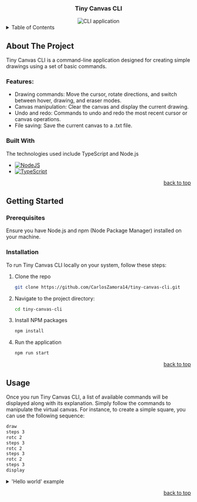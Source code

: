 <a name="readme-top"></a>

<br />
<div align="center">
  <h3 align="center">Tiny Canvas CLI</h3>
  <img src="https://github.com/CarlosZamora14/tiny-canvas-cli/assets/143096940/2e13228b-bbc7-4c3b-a00f-0c0b682930f7" alt="CLI application">
</div>

<details>
  <summary>Table of Contents</summary>
  <ol>
    <li>
      <a href="#about-the-project">About The Project</a>
      <ul>
        <li><a href="#features">Features</a></li>
        <li><a href="#built-with">Built With</a></li>
      </ul>
    </li>
    <li>
      <a href="#getting-started">Getting Started</a>
      <ul>
        <li><a href="#prerequisites">Prerequisites</a></li>
        <li><a href="#installation">Installation</a></li>
      </ul>
    </li>
    <li><a href="#usage">Usage</a></li>
  </ol>
</details>

## About The Project

Tiny Canvas CLI is a command-line application designed for creating simple drawings using a set of basic commands.

### Features:

- Drawing commands: Move the cursor, rotate directions, and switch between hover, drawing, and eraser modes.
- Canvas manipulation: Clear the canvas and display the current drawing.
- Undo and redo: Commands to undo and redo the most recent cursor or canvas operations.
- File saving: Save the current canvas to a .txt file.

### Built With

The technologies used include TypeScript and Node.js

* [![NodeJS][NodeJS]][NodeJS-url]
* [![TypeScript][TypeScript]][TypeScript]

<p align="right"><a href="#readme-top">back to top</a></p>

<!-- GETTING STARTED -->
## Getting Started

### Prerequisites

Ensure you have Node.js and npm (Node Package Manager) installed on your machine.

### Installation

To run Tiny Canvas CLI locally on your system, follow these steps:

1. Clone the repo
   ```sh
   git clone https://github.com/CarlosZamora14/tiny-canvas-cli.git
   ```
2. Navigate to the project directory:
   ```sh
   cd tiny-canvas-cli
   ```
3. Install NPM packages
   ```sh
   npm install
   ```
4. Run the application
   ```sh
   npm run start
   ```

<p align="right"><a href="#readme-top">back to top</a></p>

## Usage

Once you run Tiny Canvas CLI, a list of available commands will be displayed along with its explanation. Simply follow the commands to manipulate the virtual canvas. For instance, to create a simple square, you can use the following sequence:

```sh
draw
steps 3
rotc 2
steps 3
rotc 2
steps 3
rotc 2
steps 3
display
```

<details>
  <summary>'Hello world' example</summary>
  <br />
  <div align="center">
    <img src="https://github.com/CarlosZamora14/tiny-canvas-cli/assets/143096940/3f5d6be1-71bf-4502-a6a2-bf0564d36855" alt="Hello World example">
  </div>
  <br />
<pre><code>hover
steps 6
rot 2
steps 9
draw
rot 2
steps 4
rot 4
steps 2
rotc 2
steps 2
rot 2
steps 2
rot 4
steps 4
rot 2
hover
steps 2
rot 2
draw
steps 4
rotc 2
steps 2
rotc 2
hover
steps 2
rotc 2
draw
steps 2
rot 2
steps 2
rot 2
steps 2
hover
steps 2
draw
steps 1
rot 4
steps 1
rotc 2
steps 4
rotc 2
hover
steps 3
draw
rotc 2
steps 4
rot 2
steps 1
hover
steps 3
draw
steps 1
hover
steps 1
rot 2
steps 1
draw
steps 2
hover
steps 1
rot 2
steps 1
draw
steps 1
hover
steps 1
rot 2
steps 1
draw
steps 2
hover
steps 4
rotc 2
steps 17
rot 2
draw
steps 3
hover
steps 1
rot 2
steps 1
draw
steps 0
hover
steps 1
rot 2
steps 1
draw
steps 1
rot 4
hover
steps 2
rot 2
steps 1
draw
steps 0
hover
steps 1
rot 2
steps 1
draw
steps 3
rotc 2
hover
steps 2
rotc 2
steps 1
draw
steps 2
hover
steps 1
rot 2
steps 1
draw
steps 1
hover
steps 1
rot 2
steps 1
draw
steps 2
hover
steps 1
rot 2
steps 1
draw
steps 1
rot 4
hover
steps 4
rotc 2
draw
steps 4
rot 2
hover
steps 3
rot 2
draw
steps 1
rot 1
steps 1
rot 1
steps 1
rot 4
steps 1
rot 1
steps 1
steps 0
rot 2
steps 1
rot 1
steps 1
rot 4
hover
steps 4
rotc 2
draw
steps 4
rot 2
steps 1
hover
steps 2
rot 2
draw
steps 4
rotc 2
steps 1
rotc 1
steps 1
rotc 1
steps 2
rotc 1
steps 1
rot 3
hover
steps 3
draw
steps 0
rot 2
hover
steps 2
draw
steps 2
display
</code>
</pre>
</details>

<p align="right"><a href="#readme-top">back to top</a></p>

<!-- MARKDOWN LINKS & IMAGES -->
[TypeScript-url]: https://www.typescriptlang.org/
[TypeScript]: https://img.shields.io/badge/typescript-%23007ACC.svg?style=for-the-badge&logo=typescript&logoColor=white
[NodeJS-url]: https://nodejs.org/en
[NodeJS]: https://img.shields.io/badge/node.js-6DA55F?style=for-the-badge&logo=node.js&logoColor=white
